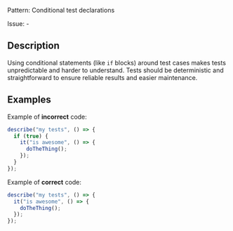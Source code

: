 Pattern: Conditional test declarations

Issue: -

## Description

Using conditional statements (like `if` blocks) around test cases makes tests unpredictable and harder to understand. Tests should be deterministic and straightforward to ensure reliable results and easier maintenance.

## Examples

Example of **incorrect** code:
```js
describe("my tests", () => {
  if (true) {
    it("is awesome", () => {
      doTheThing();
    });
  }
});
```

Example of **correct** code:
```js
describe("my tests", () => {
  it("is awesome", () => {
    doTheThing();
  });
});
```